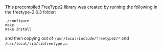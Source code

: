 This precompiled FreeType2 library was created by running the following in the freetype-2.6.3 folder:

    ./configure
    make
    make install

and then copying out of `/usr/local/include/freetype2/*` and `/usr/local/lib/libfreetype.a`.

